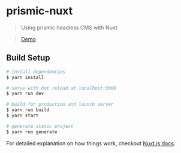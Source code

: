 # prismic-nuxt

> Using prismic headless CMS with Nuxt

> [Demo](https://wonderful-meitner-fa6e78.netlify.com)

## Build Setup

``` bash
# install dependencies
$ yarn install

# serve with hot reload at localhost:3000
$ yarn run dev

# build for production and launch server
$ yarn run build
$ yarn start

# generate static project
$ yarn run generate
```

For detailed explanation on how things work, checkout [Nuxt.js docs](https://nuxtjs.org).
